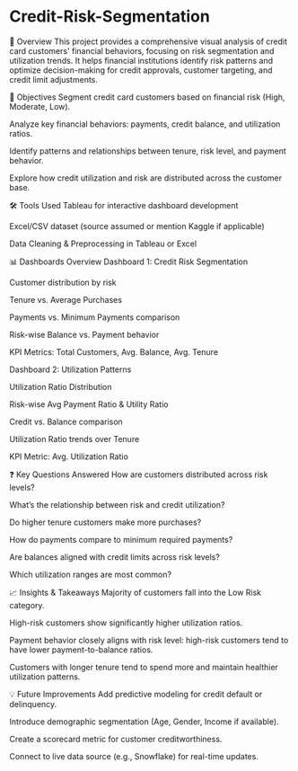 # Credit-Risk-Segmentation
📖 Overview
This project provides a comprehensive visual analysis of credit card customers' financial behaviors, focusing on risk segmentation and utilization trends. It helps financial institutions identify risk patterns and optimize decision-making for credit approvals, customer targeting, and credit limit adjustments.

🎯 Objectives
Segment credit card customers based on financial risk (High, Moderate, Low).

Analyze key financial behaviors: payments, credit balance, and utilization ratios.

Identify patterns and relationships between tenure, risk level, and payment behavior.

Explore how credit utilization and risk are distributed across the customer base.

🛠️ Tools Used
Tableau for interactive dashboard development

Excel/CSV dataset (source assumed or mention Kaggle if applicable)

Data Cleaning & Preprocessing in Tableau or Excel

📊 Dashboards Overview
Dashboard 1: Credit Risk Segmentation

Customer distribution by risk

Tenure vs. Average Purchases

Payments vs. Minimum Payments comparison

Risk-wise Balance vs. Payment behavior

KPI Metrics: Total Customers, Avg. Balance, Avg. Tenure

Dashboard 2: Utilization Patterns

Utilization Ratio Distribution

Risk-wise Avg Payment Ratio & Utility Ratio

Credit vs. Balance comparison

Utilization Ratio trends over Tenure

KPI Metric: Avg. Utilization Ratio

❓ Key Questions Answered
How are customers distributed across risk levels?

What’s the relationship between risk and credit utilization?

Do higher tenure customers make more purchases?

How do payments compare to minimum required payments?

Are balances aligned with credit limits across risk levels?

Which utilization ranges are most common?

📈 Insights & Takeaways
Majority of customers fall into the Low Risk category.

High-risk customers show significantly higher utilization ratios.

Payment behavior closely aligns with risk level: high-risk customers tend to have lower payment-to-balance ratios.

Customers with longer tenure tend to spend more and maintain healthier utilization patterns.

💡 Future Improvements
Add predictive modeling for credit default or delinquency.

Introduce demographic segmentation (Age, Gender, Income if available).

Create a scorecard metric for customer creditworthiness.

Connect to live data source (e.g., Snowflake) for real-time updates.

